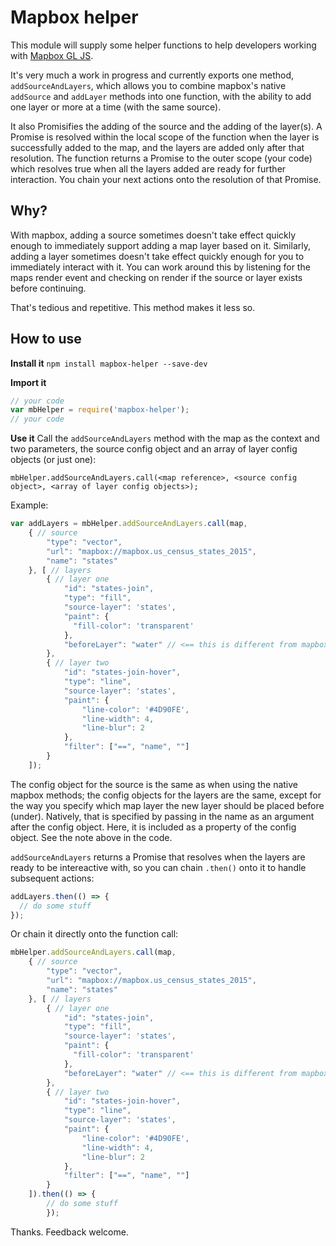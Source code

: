 # Mapbox helper

This module will supply some helper functions to help developers working with [Mapbox GL JS](https://www.mapbox.com/mapbox-gl-js/api/).

It's very much a work in progress and currently exports one method, `addSourceAndLayers`, which allows you to combine mapbox's native `addSource` and `addLayer` methods into one function, with the ability to add one layer or more  at a time (with the same source).

It also Promisifies the adding of the source and the adding of the layer(s). A Promise is resolved within the local scope of the function when the layer is successfully added to the map, and the layers are added only after that resolution. The function returns a Promise to the outer scope (your code) which resolves true when all the layers added are ready for further interaction. You chain your next actions onto the resolution of that Promise.

## Why?

With mapbox, adding a source sometimes doesn't take effect quickly enough to immediately support adding a map layer based on it. Similarly, adding a layer sometimes doesn't take effect quickly enough for you to immediately interact with it. You can work around this by listening for the maps render event and checking on render if the source or layer exists before continuing.

That's tedious and repetitive. This method makes it less so.

## How to use

**Install it**
 `npm install mapbox-helper --save-dev`

**Import it**
```javascript
// your code
var mbHelper = require('mapbox-helper');
// your code
``` 

 **Use it**
 Call the `addSourceAndLayers` method with the map as the context and two parameters, the source config object and an array of layer config objects (or just one):

 `mbHelper.addSourceAndLayers.call(<map reference>, <source config object>, <array of layer config objects>);`

Example:

```javascript
var addLayers = mbHelper.addSourceAndLayers.call(map,
    { // source
        "type": "vector",
        "url": "mapbox://mapbox.us_census_states_2015",
        "name": "states"
    }, [ // layers
        { // layer one
            "id": "states-join",
            "type": "fill",
            "source-layer": 'states',
            "paint": {
              "fill-color": 'transparent'
            },
            "beforeLayer": "water" // <== this is different from mapbox native specs
        },
        { // layer two
            "id": "states-join-hover",
            "type": "line",
            "source-layer": 'states',
            "paint": {
                "line-color": '#4D90FE',
                "line-width": 4,
                "line-blur": 2
            },
            "filter": ["==", "name", ""]
        }
    ]);
```

The config object for the source is the same as when using the native mapbox methods; the config objects for the layers are the same, except for the way you specify which map layer the new layer should be placed before (under). Natively, that is specified by passing in the name as an argument after the config object. Here, it is included as a property of the config object. See the note above in the code.

`addSourceAndLayers` returns a Promise that resolves when the layers are ready to be intereactive with, so you can chain `.then()` onto it to handle subsequent actions:

```javascript
addLayers.then(() => {
  // do some stuff
});
```

Or chain it directly onto the function call:

```javascript
mbHelper.addSourceAndLayers.call(map,
    { // source
        "type": "vector",
        "url": "mapbox://mapbox.us_census_states_2015",
        "name": "states"
    }, [ // layers
        { // layer one
            "id": "states-join",
            "type": "fill",
            "source-layer": 'states',
            "paint": {
              "fill-color": 'transparent'
            },
            "beforeLayer": "water" // <== this is different from mapbox native specs
        },
        { // layer two
            "id": "states-join-hover",
            "type": "line",
            "source-layer": 'states',
            "paint": {
                "line-color": '#4D90FE',
                "line-width": 4,
                "line-blur": 2
            },
            "filter": ["==", "name", ""]
        }
    ]).then(() => {
        // do some stuff
        });
```

Thanks. Feedback welcome.
